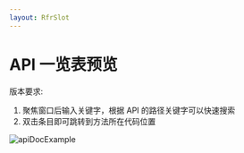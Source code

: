 ```yaml
---
layout: RfrSlot
---
```


# API 一览表预览

版本要求: <Badge text="2022.1.5" />

1. 聚焦窗口后输入关键字，根据 API 的路径关键字可以快速搜索
2. 双击条目即可跳转到方法所在代码位置

![apiDocExample](/img/apiPreview.gif)

